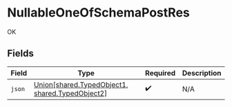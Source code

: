 # NullableOneOfSchemaPostRes

OK


## Fields

| Field                                                                                                        | Type                                                                                                         | Required                                                                                                     | Description                                                                                                  |
| ------------------------------------------------------------------------------------------------------------ | ------------------------------------------------------------------------------------------------------------ | ------------------------------------------------------------------------------------------------------------ | ------------------------------------------------------------------------------------------------------------ |
| `json`                                                                                                       | [Union[shared.TypedObject1, shared.TypedObject2]](../../models/operations/nullableoneofschemapostresjson.md) | :heavy_check_mark:                                                                                           | N/A                                                                                                          |